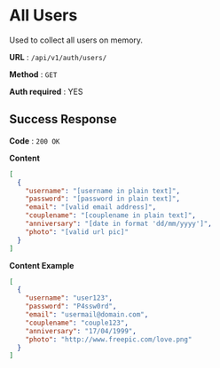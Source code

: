 # All Users

Used to collect all users on memory.

**URL** : `/api/v1/auth/users/`

**Method** : `GET`

**Auth required** : YES

## Success Response

**Code** : `200 OK`

**Content**

```json
[
  {
    "username": "[username in plain text]",
    "password": "[password in plain text]",
    "email": "[valid email address]",
    "couplename": "[couplename in plain text]",
    "anniversary": "[date in format 'dd/mm/yyyy']",
    "photo": "[valid url pic]"
  }
]
```

**Content Example**

```json
[
  {
    "username": "user123",
    "password": "P4ssw0rd",
    "email": "usermail@domain.com",
    "couplename": "couple123",
    "anniversary": "17/04/1999",
    "photo": "http://www.freepic.com/love.png"
  }
]
```
